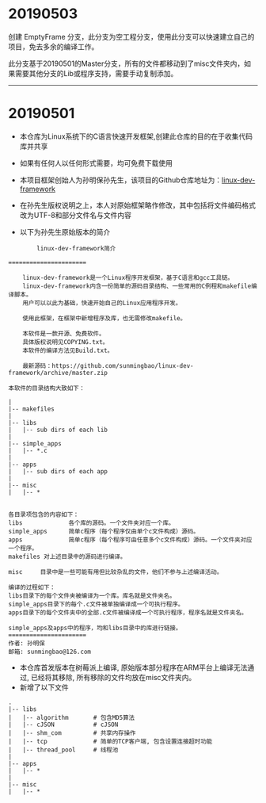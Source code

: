 
# 20190503

创建 EmptyFrame 分支，此分支为空工程分支，使用此分支可以快速建立自己的项目，免去多余的编译工作。

此分支基于20190501的Master分支，所有的文件都移动到了misc文件夹内，如果需要其他分支的Lib或程序支持，需要手动复制添加。


--- 

# 20190501

- 本仓库为Linux系统下的C语言快速开发框架,创建此仓库的目的在于收集代码库并共享

- 如果有任何人以任何形式需要，均可免费下载使用
 
- 本项目框架创始人为孙明保孙先生，该项目的Github仓库地址为：[linux-dev-framework](https://github.com/sunmingbao/linux-dev-framework "linux-dev-framework")

- 在孙先生版权说明之上，本人对原始框架略作修改，其中包括将文件编码格式改为UTF-8和部分文件名与文件内容

- 以下为孙先生原始版本的简介

```text
		linux-dev-framework简介
		
======================

    linux-dev-framework是一个Linux程序开发框架，基于C语言和gcc工具链。 
    linux-dev-framework内含一份简单的源码目录结构、一些常用的C例程和makefile编译脚本。
    用户可以以此为基础，快速开始自己的Linux应用程序开发。
    
    使用此框架，在框架中新增程序及库，也无需修改makefile。

    本软件是一款开源、免费软件。
    具体版权说明见COPYING.txt。
    本软件的编译方法见Build.txt。

    最新源码：https://github.com/sunmingbao/linux-dev-framework/archive/master.zip

本软件的目录结构大致如下：

|
|-- makefiles
|
|-- libs
|   |-- sub dirs of each lib
|
|-- simple_apps
|   |-- *.c
|
|-- apps
|   |-- sub dirs of each app
|
|-- misc
|   |-- *


各目录项包含的内容如下：
libs             各个库的源码。一个文件夹对应一个库。
simple_apps      简单c程序（每个程序仅由单个c文件构成）源码。
apps             简单c程序（每个程序可由任意多个c文件构成）源码。一个文件夹对应一个程序。
makefiles 对上述目录中的源码进行编译。

misc     目录中是一些可能有用但比较杂乱的文件，他们不参与上述编译活动。

编译的过程如下：
libs目录下的每个文件夹被编译为一个库。库名就是文件夹名。
simple_apps目录下的每个.c文件被单独编译成一个可执行程序。
apps目录下的每个文件夹中的全部.c文件被编译成一个可执行程序，程序名就是文件夹名。

simple_apps及apps中的程序，均和libs目录中的库进行链接。
======================
作者: 孙明保
邮箱: sunmingbao@126.com
```


- 本仓库首发版本在树莓派上编译, 原始版本部分程序在ARM平台上编译无法通过, 已经将其移除, 所有移除的文件均放在misc文件夹内。
- 新增了以下文件

```text
.
|-- libs
|   |-- algorithm       # 包含MD5算法
|   |-- cJSON           # cJSON
|   |-- shm_com         # 共享内存操作
|   |-- tcp             # 简单的TCP客户端, 包含设置连接超时功能
|   |-- thread_pool     # 线程池
|
|-- apps
|   |-- *
|
|-- misc
|   |-- *
```
